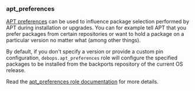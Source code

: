 ### apt_preferences

[APT preferences](https://wiki.debian.org/AptPreferences) can be used to
influence package selection performed by APT during installation or
upgrades. You can for example tell APT that you prefer packages from
certain repositories or want to hold a package on a particular version
no matter what (among other things).

By default, if you don't specify a version or provide a custom pin
configuration, `debops.apt_preferences` role will configure the
specified packages to be installed from the backports repository of the
current OS release.

Read the [apt_preferences role documentation](https://docs.debops.org/en/stable-3.2/ansible/roles/apt_preferences/) for more details.
